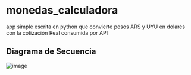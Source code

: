 # monedas_calculadora
app simple escrita en python que convierte pesos ARS y UYU en dolares con la cotización Real consumida por  API

## Diagrama de Secuencia
![image](https://github.com/davicitoxD/monedas_calculadora/assets/8561970/da5275f3-fcf6-4163-89e0-1ae5fe91adfd)
